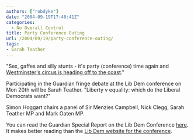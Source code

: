 ```yaml
---
authors: ["robdyke"]
date: "2004-09-19T17:40:41Z"
categories:
  - No Overall Control
title: Party Conference Outing
url: /2004/09/19/party-conference-outing/
tags:
- Sarah Teather
---
```

"Sex, gaffes and silly stunts - it's party (conference) time again and [Westminster's circus is heading off to the coast](http://news.independent.co.uk/uk/politics/story.jsp?story=563085)."

Participating in the Guardian fringe debate at the Lib Dem conference on Mon 20th will be Sarah Teather. "Liberty v equality: which do the Liberal Democrats want?"
  
Simon Hoggart chairs a panel of Sir Menzies Campbell, Nick Clegg, Sarah Teather MP and Mark Oaten MP.

You can read the Guardian Special Report on the Lib Dem Conference [here](http://politics.guardian.co.uk/libdems2004/0,14992,1286382,00.html). It makes better reading than the [Lib Dem website for the conference](http://www.libdems.org.uk/index.cfm/page.main/section.conference).
